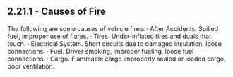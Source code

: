 ## 2.21.1 - Causes of Fire
The following are some causes of vehicle fires:
· After Accidents. Spilled fuel, improper use of flares.
· Tires. Under-inflated tires and duals that touch.
· Electrical System. Short circuits due to damaged insulation, loose connections.
· Fuel. Driver smoking, improper fueling, loose fuel connections.
· Cargo. Flammable cargo improperly sealed or loaded cargo, poor ventilation.
